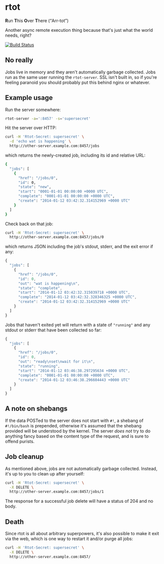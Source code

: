 rtot
====

**R**un **T**his **O**ver **T**here (<q>Arr-tot</q>)

Another async remote execution thing because that's just what the world
needs, right?

[![Build Status](https://travis-ci.org/modcloth-labs/rtot.png?branch=master)](https://travis-ci.org/modcloth-labs/rtot)

## No really

Jobs live in memory and they aren't automatically garbage collected.
Jobs run as the same user running the `rtot-server`.  SSL isn't built
in, so if you're feeling paranoid you should probably put this behind
nginx or whatever.

## Example usage

Run the server somewhere:

``` bash
rtot-server -a=':8457' -s='supersecret'
```

Hit the server over HTTP:

``` bash
curl -H 'Rtot-Secret: supersecret' \
  -d 'echo wat is happening' \
  http://other-server.example.com:8457/jobs
```

which returns the newly-created job, including its id and relative URL:

``` bash
{
  "jobs": [
    {
      "href": "/jobs/0",
      "id": 0,
      "state": "new",
      "start": "0001-01-01 00:00:00 +0000 UTC",
      "complete": "0001-01-01 00:00:00 +0000 UTC",
      "create": "2014-01-12 03:42:32.314152969 +0000 UTC"
    }
  ]
}
```

Check back on that job:

``` bash
curl -H 'Rtot-Secret: supersecret' \
  http://other-server.example.com:8457/jobs/0
```

which returns JSON including the job's stdout, stderr, and the exit
error if any:

``` javascript
{
  "jobs": [
    {
      "href": "/jobs/0",
      "id": 0,
      "out": "wat is happening\n",
      "state": "complete",
      "start": "2014-01-12 03:42:32.315039718 +0000 UTC",
      "complete": "2014-01-12 03:42:32.328346325 +0000 UTC",
      "create": "2014-01-12 03:42:32.314152969 +0000 UTC"
    }
  ]
}
```

Jobs that haven't exited yet will return with a state of `"running"` and
any stdout or stderr that have been collected so far:

``` javascript
{
  "jobs": [
    {
      "href": "/jobs/0",
      "id": 0,
      "out": "ready\nset\nwait for it\n",
      "state": "running",
      "start": "2014-01-12 03:46:38.297295634 +0000 UTC",
      "complete": "0001-01-01 00:00:00 +0000 UTC",
      "create": "2014-01-12 03:46:38.296604443 +0000 UTC"
    }
  ]
}
```

## A note on shebangs

If the data POSTed to the server does not start with `#!`, a shebang
of `#!/bin/bash` is prepended, otherwise it's assumed that the shebang
provided will be understood by the kernel.  The server *does not* try to
do anything fancy based on the content type of the request, and is sure
to offend purists.

## Job cleanup

As mentioned above, jobs are not automatically garbage collected.
Instead, it's up to you to clean up after yourself:

``` bash
curl -H 'Rtot-Secret: supersecret' \
  -X DELETE \
  http://other-server.example.com:8457/jobs/1
```

The response for a successful job delete will have a status of 204 and
no body.

## Death

Since rtot is all about arbitrary superpowers, it's also possible to
make it exit via the web, which is one way to restart it and/or purge
all jobs:

``` bash
curl -H 'Rtot-Secret: supersecret' \
  -X DELETE \
  http://other-server.example.com:8457/
```
